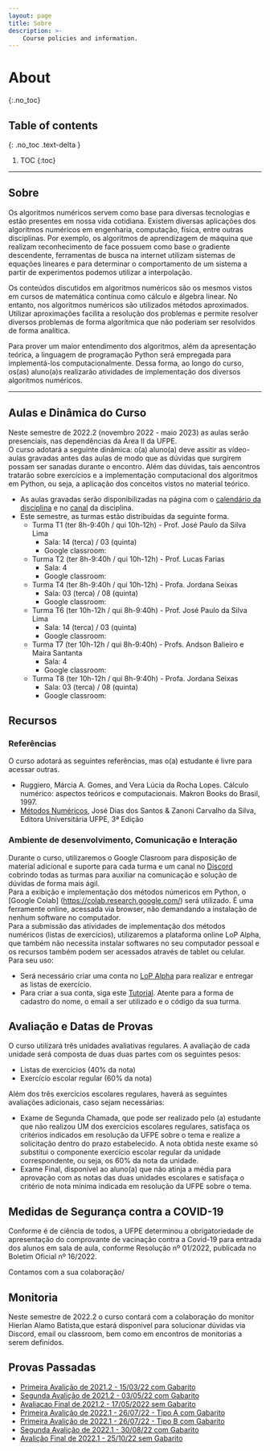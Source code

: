 ```yaml
---
layout: page
title: Sobre
description: >-
    Course policies and information.
---
```


# About
{:.no_toc}

## Table of contents
{: .no_toc .text-delta }

1. TOC
{:toc}

---

## Sobre

Os algoritmos numéricos servem como base para diversas tecnologias e estão presentes em nossa vida cotidiana. Existem diversas aplicações dos algoritmos numéricos em engenharia, computação, física, entre outras disciplinas. Por exemplo, os algoritmos de aprendizagem de máquina que realizam reconhecimento de face possuem como base o gradiente descendente, ferramentas de busca na internet utilizam sistemas de equações lineares e para determinar o comportamento de um sistema a partir de experimentos podemos utilizar a interpolação.

Os conteúdos discutidos em algoritmos numéricos são os mesmos vistos em cursos de matemática contínua como cálculo e álgebra linear. No entanto, nos algoritmos numéricos são utilizados métodos aproximados. Utilizar aproximações facilita a resolução dos problemas e permite resolver diversos problemas de forma algorítmica que não poderiam ser resolvidos de forma analítica.

Para prover um maior entendimento dos algoritmos, além da apresentação teórica, a linguagem de programação Python será empregada para implementá-los computacionalmente. Dessa forma, ao longo do curso, os(as) aluno(a)s realizarão atividades de implementação dos diversos algoritmos numéricos.

---
## Aulas e Dinâmica do Curso

Neste semestre de 2022.2 (novembro 2022 - maio 2023) as aulas serão presenciais, nas dependências da Área II da UFPE.  
O curso adotará a seguinte dinâmica: o(a) aluno(a) deve assitir as vídeo-aulas gravadas antes das aulas de modo que as dúvidas que surgirem possam ser sanadas durante o encontro. Além das dúvidas, tais aencontros tratarão sobre exercícios e a implementação computacional dos algoritmos em Python, ou seja, a aplicação dos conceitos vistos no material teórico.    
-  As aulas gravadas serão disponibilizadas na página com o [calendário da disciplina](https://cn-ufpe.github.io/calendar/#calend%C3%A1rio) e no [canal](https://www.youtube.com/playlist?list=PL__joaA2Kg3FYyN7k_ueF8MuYsTauaoBD) da disciplina.
- Este semestre, as turmas estão distribuídas da seguinte forma.
  - Turma T1 (ter 8h-9:40h / qui 10h-12h) - Prof. José Paulo da Silva Lima
    - Sala:   14 (terca) / 03  (quinta)
    - Google classroom:   
  - Turma T2 (ter 8h-9:40h / qui 10h-12h) - Prof. Lucas Farias  
    - Sala: 4
    - Google classroom: 
  - Turma T4 (ter 8h-9:40h / qui 10h-12h) - Profa. Jordana Seixas
    - Sala: 03 (terca) / 08 (quinta)
    - Google classroom: 
  - Turma T6 (ter 10h-12h / qui 8h-9:40h) -  Prof. José Paulo da Silva Lima
    - Sala: 14 (terca) / 03 (quinta)
    - Google classroom:  
  - Turma T7 (ter 10h-12h / qui 8h-9:40h) - Profs. Andson Balieiro e Maíra Santanta
    - Sala: 4
    - Google classroom: 
  - Turma T8 (ter 10h-12h / qui 8h-9:40h) - Profa. Jordana Seixas
    - Sala: 03 (terca) / 08 (quinta)
    - Google classroom: 
 

## Recursos

### Referências
O curso adotará as seguintes referências, mas o(a) estudante é livre para acessar outras.  
- Ruggiero, Márcia A. Gomes, and Vera Lúcia da Rocha Lopes. Cálculo numérico: aspectos teóricos e computacionais. Makron Books do Brasil, 1997.
- [Métodos Numéricos](https://www3.ufpe.br/editora/UFPEbooks/Livro_Texto/metodos_numericos/html5.html?page=0), José Dias dos Santos & Zanoni Carvalho da Silva, Editora Universitária UFPE, 3ª Edição

### Ambiente de desenvolvimento, Comunicação e Interação
Durante o curso, utilizaremos o Google Clasroom para disposição de material adicional e suporte para cada turma e um canal no [Discord](https://discord.gg/Wm9j7grSuq) cobrindo todas as turmas para auxiliar na comunicação  e solução de dúvidas de forma mais ágil.  
Para a exibição e implementação dos métodos númericos em Python, o [Google Colab] (https://colab.research.google.com/) será utilizado. É uma ferramente online, acessada via browser, não demandando a instalação de nenhum software no computador.  
Para a submissão das atividades de implementação dos métodos numéricos (listas de exercícios), utilizaremos a plataforma online LoP Alpha, que também não necessita instalar softwares no seu computador pessoal e os recursos também podem ser acessados através de tablet ou celular. Para seu uso: 
- Será necessário criar uma conta no [LoP Alpha](https://lop.natalnet.br/) para realizar e entregar as listas de exercício.
- Para criar a sua conta, siga este [Tutorial](material/Tutorial-LOP-2022.2.pdf). Atente para a forma de cadastro do nome, o email a ser utilizado e o código da sua turma. 

## Avaliação e Datas de Provas
O curso utilizará três unidades avaliativas regulares. A avaliação de cada unidade será composta de duas duas partes com os seguintes pesos:
- Listas de exercícios (40% da nota)
- Exercício escolar regular (60% da nota)

Além dos três exercícios escolares regulares, haverá as seguintes avaliações adicionais, caso sejam necessárias:
- Exame de Segunda Chamada, que pode ser realizado pelo (a) estudante que não realizou UM dos exercicios escolares regulares, satisfaça os critérios indicados em resolução da UFPE sobre o tema e realize a solicitação dentro do prazo estabelecido. A nota obtida neste exame só substitui o componente exercício escolar regular da unidade correspondente, ou seja, os 60% da nota da unidade. 
- Exame Final, disponível ao aluno(a) que não atinja a  média para aprovação com as notas das duas unidades escolares e satisfaça o critério de nota mínima indicada em resolução da UFPE sobre o tema.


## Medidas de Segurança contra a COVID-19

Conforme é de ciência de todos, a UFPE determinou a obrigatoriedade de apresentação do comprovante de vacinação contra a Covid-19 para entrada dos alunos em sala de aula, conforme Resolução nº 01/2022, publicada no Boletim Oficial nº 16/2022.

Contamos com a sua colaboração/


## Monitoria
Neste semestre de 2022.2 o curso contará com a colaboração do monitor Hierlan Alamo Batista,que estará disponivel para solucionar dúvidas via Discord, email ou classroom, bem como em encontros de monitorias a serem definidos.  

## Provas Passadas
- [Primeira Avalição de 2021.2 - 15/03/22 com Gabarito](https://github.com/cn-ufpe/cn-ufpe.github.io/blob/master/material/Prova_CN_1AVA_2021_2.pdf)
- [Segunda Avalição de 2021.2 - 03/05/22 com Gabarito](https://github.com/cn-ufpe/cn-ufpe.github.io/blob/master/material/CN-Prova-2VA-20212-Gab.pdf)
- [Avaliacao Final de 2021.2 - 17/05/2022 sem Gabarito](https://github.com/cn-ufpe/cn-ufpe.github.io/blob/master/material/CN_Final_2021_2.pdf)
- [Primeira Avalição de 2022.1 - 26/07/22 - Tipo A com Gabarito](https://github.com/cn-ufpe/cn-ufpe.github.io/blob/master/material/CN_1EE_TipoA_2022.1.pdf) 
- [Primeira Avalição de 2022.1 - 26/07/22 - Tipo B com Gabarito](https://github.com/cn-ufpe/cn-ufpe.github.io/blob/master/material/CN_1EE_TipoB_2022.1.pdf) 
- [Segunda Avalição de 2022.1 - 30/08/22 com Gabarito](https://github.com/cn-ufpe/cn-ufpe.github.io/blob/master/material/Prova_CN_2AVA_2022_1.pdf)
- [Avalição Final de 2022.1 - 25/10/22 sem Gabarito](https://github.com/cn-ufpe/cn-ufpe.github.io/blob/master/material/Prova_CN_FINAL_2022_1.pdf)


